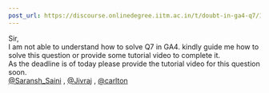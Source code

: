```yaml
---
post_url: https://discourse.onlinedegree.iitm.ac.in/t/doubt-in-ga4-q7/166634/1
---
```

Sir,  
I am not able to understand how to solve Q7 in GA4. kindly guide me how to solve this question or provide some tutorial video to complete it.  
As the deadline is of today please provide the tutorial video for this question soon.  
[@Saransh\_Saini](/u/saransh_saini) , [@Jivraj](/u/jivraj) , [@carlton](/u/carlton)
